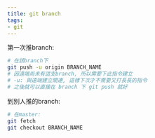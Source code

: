 ```yaml
---
title: git branch
tags:
- git
---
```


第一次推branch:

``` BASH
# 在該branch下
git push -u origin BRANCH_NAME
# 因遠端尚未有這支branch, 所以需要下此指令建立
# -u: 與遠端建立關連, 這樣下次才不需要又打長長的指令
# 之後就可以直接在 branch 下 git push 就好
```

<!-- more -->

到別人推的branch:
``` BASH
# 在master:
git fetch
git checkout BRANCH_NAME
```